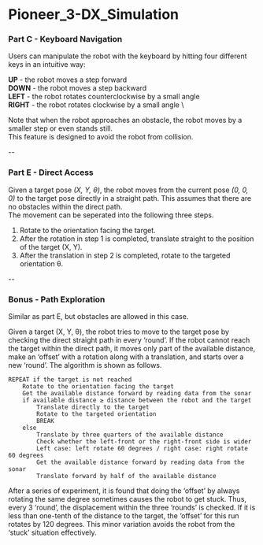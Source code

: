 # Pioneer_3-DX_Simulation

### **Part C - Keyboard Navigation**

Users can manipulate the robot with the keyboard by hitting four different keys in an intuitive way:

**UP** - the robot moves a step forward \
**DOWN** - the robot moves a step backward \
**LEFT** - the robot rotates counterclockwise by a small angle \
**RIGHT** - the robot rotates clockwise by a small angle \

Note that when the robot approaches an obstacle, the robot moves by a smaller step or even stands still. \
This feature is designed to avoid the robot from collision.

--

### **Part E - Direct Access**

Given a target pose *(X, Y, θ)*, the robot moves from the current pose *(0, 0, 0)* to the target pose directly in a straight path.
This assumes that there are no obstacles within the direct path. \
The movement can be seperated into the following three steps.

1. Rotate to the orientation facing the target. 
2. After the rotation in step 1 is completed, translate straight to the position of the target (X, Y).
3. After the translation in step 2 is completed, rotate to the targeted orientation θ.

--

### **Bonus - Path Exploration**

Similar as part E, but obstacles are allowed in this case.

Given a target (X, Y, θ), the robot tries to move to the target pose by checking the direct straight path in every ‘round’. If the robot cannot reach the target within the direct path, it moves only part of the available distance, make an ‘offset’ with a rotation along with a translation, and starts over a new ‘round’. The algorithm is shown as follows.

```
REPEAT if the target is not reached
	Rotate to the orientation facing the target
	Get the available distance forward by reading data from the sonar
	if available distance ≥ distance between the robot and the target
		Translate directly to the target
		Rotate to the targeted orientation
		BREAK
	else
		Translate by three quarters of the available distance
		Check whether the left-front or the right-front side is wider
		Left case: left rotate 60 degrees / right case: right rotate 60 degrees
		Get the available distance forward by reading data from the sonar
		Translate forward by half of the available distance
```

After a series of experiment, it is found that doing the ‘offset’ by always rotating the same degree sometimes causes the robot to get stuck. Thus, every 3 ‘round’, the displacement within the three ‘rounds’ is checked. If it is less than one-tenth of the distance to the target, the ‘offset’ for this run rotates by 120 degrees. This minor variation avoids the robot from the ‘stuck’ situation effectively.
